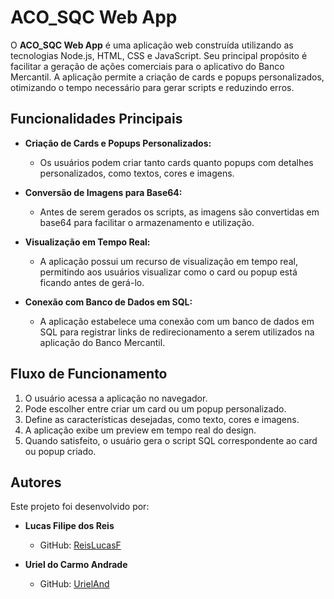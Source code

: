 # ACO_SQC Web App

O **ACO_SQC Web App** é uma aplicação web construída utilizando as tecnologias Node.js, HTML, CSS e JavaScript. Seu principal propósito é facilitar a geração de ações comerciais para o aplicativo do Banco Mercantil. A aplicação permite a criação de cards e popups personalizados, otimizando o tempo necessário para gerar scripts e reduzindo erros.

## Funcionalidades Principais

- **Criação de Cards e Popups Personalizados:**
  - Os usuários podem criar tanto cards quanto popups com detalhes personalizados, como textos, cores e imagens.
  
- **Conversão de Imagens para Base64:**
  - Antes de serem gerados os scripts, as imagens são convertidas em base64 para facilitar o armazenamento e utilização.
  
- **Visualização em Tempo Real:**
  - A aplicação possui um recurso de visualização em tempo real, permitindo aos usuários visualizar como o card ou popup está ficando antes de gerá-lo.
  
- **Conexão com Banco de Dados em SQL:**
  - A aplicação estabelece uma conexão com um banco de dados em SQL para registrar links de redirecionamento a serem utilizados na aplicação do Banco Mercantil.

## Fluxo de Funcionamento

1. O usuário acessa a aplicação no navegador.
2. Pode escolher entre criar um card ou um popup personalizado.
3. Define as características desejadas, como texto, cores e imagens.
4. A aplicação exibe um preview em tempo real do design.
5. Quando satisfeito, o usuário gera o script SQL correspondente ao card ou popup criado.

## Autores

Este projeto foi desenvolvido por:

- **Lucas Filipe dos Reis**
  - GitHub: [ReisLucasF](https://github.com/ReisLucasF)
  
- **Uriel do Carmo Andrade**
  - GitHub: [UrielAnd](https://github.com/UrielAnd)


